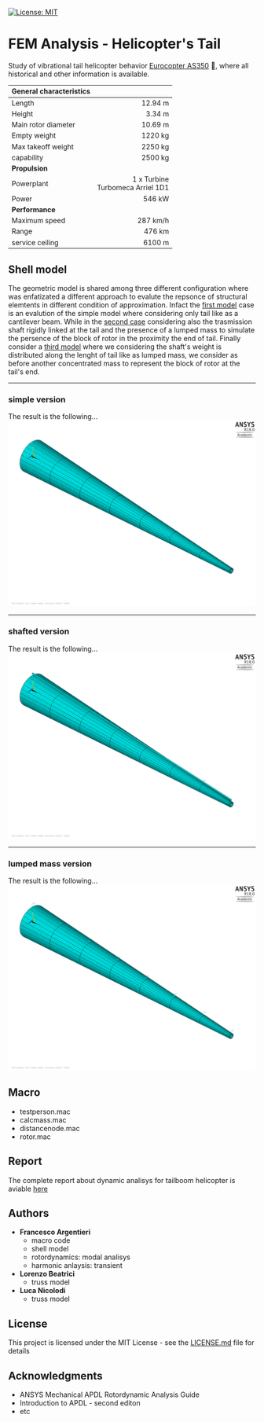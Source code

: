 [![License: MIT](https://img.shields.io/badge/license-MIT-orange.svg)](https://opensource.org/licenses/MIT)

# FEM Analysis - Helicopter's Tail

Study of vibrational tail helicopter behavior [Eurocopter AS350](https://it.wikipedia.org/wiki/Aérospatiale_AS_350_Écureuil) :helicopter:, where all historical and other information is available.

|**General characteristics**|		|
|-----------------------|--------------:|
|Length   		|	 12.94 m|
|Height			|	  3.34 m|
|Main rotor diameter 	| 	10.69 m |
|Empty weight		| 	1220 kg |
|Max takeoff weight 	| 	2250 kg |
|capability		|	 2500 kg|
|**Propulsion**		|		|
|Powerplant	  	| 1 x Turbine<br> Turbomeca Arriel 1D1|
|Power			|	  546 kW|
|**Performance**		|		|
|Maximum speed  	| 	287 km/h|
|Range	        	| 	476 km	|
|service ceiling 	| 	6100 m  |


## Shell model
The geometric model is shared among three different configuration where was enfatizated a different approach to evalute the repsonce of structural elemtents in different condition of approximation. Infact the [first model](first_model) case is an evalution of the simple model where considering only tail like as a cantilever beam.
While in the [second case](#2ndmodel) considering also the trasmission shaft rigidly linked at the tail and the presence of a lumped mass to simulate the persence of the block of rotor in the proximity the end of tail.
Finally consider a [third model](#3rdmodel) where we considering the shaft's weight is distributed along the lenght of tail like as lumped mass, we consider as before another concentrated mass to represent the block of rotor at the tail's end.

***

### simple version
<a name="first_model"></a>The result is the following...
![Result](https://github.com/frank1789/FEM-Analysis---Helicopter-s-Tail/blob/develop/Report/imgs/ShellModel/Shellmodel002.png "Shell model - simple version")


***

### shafted version
<a name="2ndmodel"></a>The result is the following...
![Result](https://github.com/frank1789/FEM-Analysis---Helicopter-s-Tail/blob/develop/Report/imgs/ShellModelShaft/ShellmodelShaft004.png "Shell model - shafted version")


***

### lumped mass version
<a name="3rdmodel"></a>The result is the following...
![Result](https://github.com/frank1789/FEM-Analysis---Helicopter-s-Tail/blob/develop/Report/imgs/ShellModelShaftLumped/ShellmodelShaftLumped004.png "Shell model - lumped mass version")


## Macro
+ testperson.mac
+ calcmass.mac
+ distancenode.mac
+ rotor.mac

## Report
The complete report about dynamic analisys for tailboom helicopter is aviable [here](https://github.com/frank1789/FEM-Analysis---Helicopter-s-Tail/)

## Authors

* **Francesco Argentieri**
    + macro code
    + shell model  
    + rotordynamics: modal analisys 
    + harmonic anlaysis: transient  
* **Lorenzo Beatrici**
    + truss model 
* **Luca Nicolodi** 
    + truss model

## License

This project is licensed under the MIT License - see the [LICENSE.md](LICENSE.md) file for details

## Acknowledgments

* ANSYS Mechanical APDL Rotordynamic Analysis Guide
* Introduction to APDL - second editon
* etc